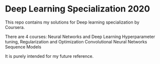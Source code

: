 # Deep Learning Specialization 2020

This repo contains my solutions for Deep learning specialization by Coursera. 

There are 4 courses:
Neural Networks and Deep Learning
Hyperparameter tuning, Regularization and Optimization
Convolutional Neural Networks
Sequence Models 

It is purely intended for my future reference.
